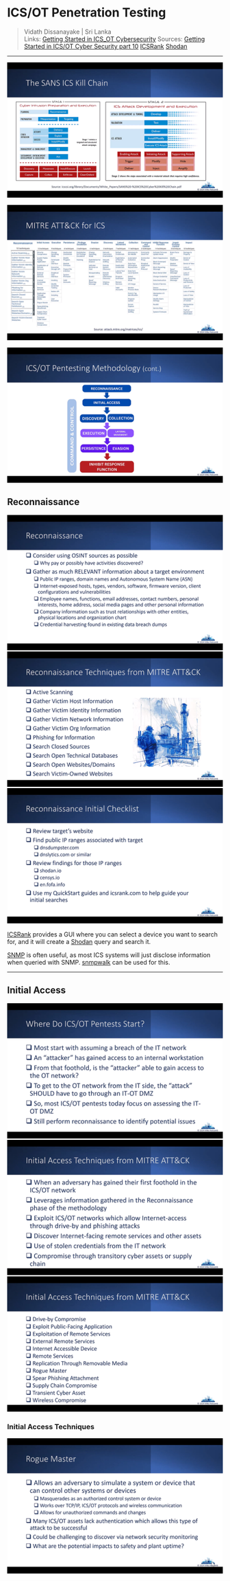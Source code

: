 # ICS/OT Penetration Testing

> Vidath Dissanayake | Sri Lanka  
> Links: [Getting Started in ICS_OT Cybersecurity](Getting%20Started%20in%20ICS_OT%20Cybersecurity.md)
> Sources: [Getting Started in ICS/OT Cyber Security part 10](https://www.youtube.com/watch?v=A-gTRMQpy5w&list=PLOSJSv0hbPZAlINIh1HcB0L8AZcSPc80g&index=11) [ICSRank](https://icsrank.com) [Shodan](https://shodan.io)

---

![SANS ICS kill chain](assets/images/SANS%20ICS%20kill%20chain.png)

![MITRE ATT&CK for ICS](assets/images/MITRE%20ATT&CK%20for%20ICS.png)

![ICS pentesting methodology](assets/images/ICS%20pentesting%20methodology.png)


## Reconnaissance

![ICS pentesting recon 1](assets/images/ICS%20pentesting%20recon%201.png)
![ICS pentesting recon 2](assets/images/ICS%20pentesting%20recon%202.png)
![ICS pentesting recon 3](assets/images/ICS%20pentesting%20recon%203.png)

[ICSRank](https://icsrank.com) provides a GUI where you can select a device you want to search for, and it will create a [Shodan](https://shodan.io) query and search it.

[SNMP](../../network/communication%20protocol/TCP%20IP%20layer%204/OSI%20layer%207/SNMP.md) is often useful, as most ICS systems will just disclose information when queried with SNMP. [snmpwalk](../../tools/hacking/network/protocol%20specific/SNMP/snmpwalk.md) can be used for this. 

---

## Initial Access

![ICS pentesting initial access 1](assets/images/ICS%20pentesting%20initial%20access%201.png)
![ICS pentesting initial access 2](assets/images/ICS%20pentesting%20initial%20access%202.png)
![ICS pentesting initial access 3](assets/images/ICS%20pentesting%20initial%20access%203.png)

### Initial Access Techniques

![rogue master initial access](assets/images/rogue%20master%20initial%20access.png)


